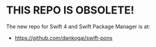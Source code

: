 # THIS REPO IS OBSOLETE!

The new repo for Swift 4 and Swift Package Manager is at:

*  https://github.com/dankogai/swift-pons
